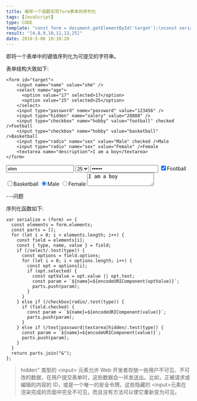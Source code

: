 ```yaml
---
title: 编写一个函数实现form表单的序列化
tags: [JavaScript]
type: CODE
template: "const form = document.getElementById('target');\nconst serialize = (form)=> {\n}"
result: "[4,8,9,10,11,13,25]"
date: 2018-5-06 18:10:20
---
```


即将一个表单中的键值序列化为可提交的字符串。

表单结构大致如下:

```
<form id="target">
    <input name="name" value="xhm" />
    <select name="age">
      <option value="17" selected>17</option>
      <option value="25" selected>25</option>
    </select>
    <input type="password" name="password" value="123456" />
    <input type="hidden" name="salery" value="28888" />
    <input type="checkbox" name="hobby" value="football" checked />Football
    <input type="checkbox" name="hobby" value="basketball" />Basketball
    <input type="radio" name="sex" value="Male" checked />Male
    <input type="radio" name="sex" value="Female" />Female
    <textarea name="description">I am a boy</textarea>
</form>
```

<form id="target">
<input name="name" value="xhm" />
<select name="age">
    <option value="17" selected>17</option>
    <option value="25" selected>25</option>
</select>
<input type="password" name="password" value="123456" />
<input type="hidden" name="salery" value="28888" />
<input type="checkbox" name="hobby" value="football" checked />Football
<input type="checkbox" name="hobby" value="basketball" />Basketball
<input type="radio" name="sex" value="Male" checked />Male
<input type="radio" name="sex" value="Female" />Female
<textarea name="description">I am a boy</textarea>
</form>

---问题

序列化函数如下:

```
var serialize = (form) => {
  const elements = form.elements;
  const parts = [];
  for (let i = 0; i < elements.length; i++) {
    const field = elements[i];
    const { type, name, value } = field;
    if (/select/.test(type)) {
      const options = field.options;
      for (let i = 0; i < options.length; i++) {
        const opt = options[i];
        if (opt.selected) {
          const optValue = opt.value || opt.text;
          const param = `${name}=${encodeURIComponent(optValue)}`;
          parts.push(param);
        }
      }
    } else if (/checkbox|radio/.test(type)) {
      if (field.checked) {
        const param = `${name}=${encodeURIComponent(value)}`;
        parts.push(param);
      }
    } else if (/text|password|textarea|hidden/.test(type)) {
      const param = `${name}=${encodeURIComponent(value)}`;
      parts.push(param);
    }
  }
  return parts.join("&");
};
```

> hidden" 类型的 \<input> 元素允许 Web 开发者存放一些用户不可见、不可改的数据，在用户提交表单时，这些数据会一并发送出。比如，正被请求或编辑的内容的 ID，或是一个唯一的安全令牌。这些隐藏的 \<input>元素在渲染完成的页面中完全不可见，而且没有方法可以使它重新变为可见。
